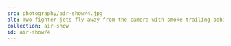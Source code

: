 ```yaml
---
src: photography/air-show/4.jpg
alt: Two fighter jets fly away from the camera with smoke trailing behind.
collection: air-show
id: air-show/4
---
```

